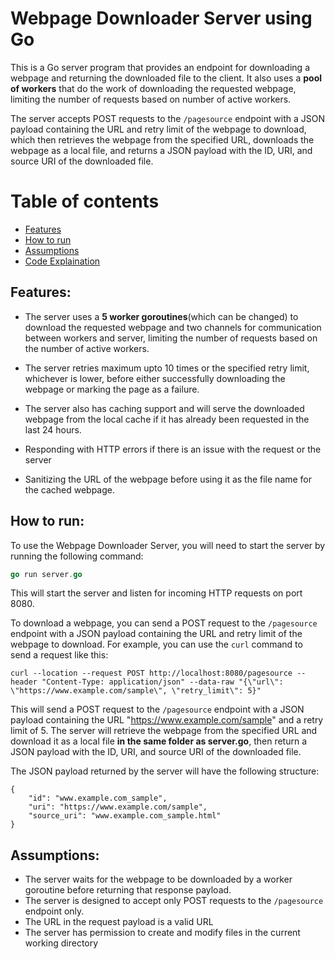 # Webpage Downloader Server using Go
This is a Go server program that provides an endpoint for downloading a webpage and returning the downloaded file to the client. It also uses a **pool of workers** that do the work of downloading the requested webpage, limiting the number of requests based on number of active workers.

The server accepts POST requests to the `/pagesource` endpoint with a JSON payload containing the URL and retry limit of the webpage to download, which then retrieves the webpage from the specified URL, downloads the webpage as a local file, and returns a JSON payload with the ID, URI, and source URI of the downloaded file. 

Table of contents
=================
<!--ts-->
* [Features](#features)
* [How to run](#how-to-run)
* [Assumptions](#assumptions)
* [Code Explaination](#code-explaination)
<!--te-->

## Features:
* The server uses a **5 worker goroutines**(which can be changed) to download the requested webpage and two channels for communication between workers and server, limiting the number of requests based on the number of active workers.

* The server retries maximum upto 10 times or the specified retry limit, whichever is lower, before either successfully downloading the webpage or marking the page as a failure.

* The server also has caching support and will serve the downloaded webpage from the local cache if it has already been requested in the last 24 hours.

* Responding with HTTP errors if there is an issue with the request or the server 

* Sanitizing the URL of the webpage before using it as the file name for the cached webpage.

## How to run:
To use the Webpage Downloader Server, you will need to start the server by running the following command:
```go
go run server.go
```
This will start the server and listen for incoming HTTP requests on port 8080.

To download a webpage, you can send a POST request to the `/pagesource` endpoint with a JSON payload containing the URL and retry limit of the webpage to download. For example, you can use the `curl` command to send a request like this:

```
curl --location --request POST http://localhost:8080/pagesource --header "Content-Type: application/json" --data-raw "{\"url\": \"https://www.example.com/sample\", \"retry_limit\": 5}"
```

This will send a POST request to the `/pagesource` endpoint with a JSON payload containing the URL "https://www.example.com/sample" and a retry limit of 5. The server will retrieve the webpage from the specified URL and download it as a local file **in the same folder as server.go**, then return a JSON payload with the ID, URI, and source URI of the downloaded file.

The JSON payload returned by the server will have the following structure:

```
{
	"id": "www.example.com_sample",
	"uri": "https://www.example.com/sample",
	"source_uri": "www.example.com_sample.html"
}
```

## Assumptions:
* The server waits for the webpage to be downloaded by a worker goroutine before returning that response payload.
* The server is designed to accept only POST requests to the `/pagesource` endpoint only.
* The URL in the request payload is a valid URL
* The server has permission to create and modify files in the current working directory
